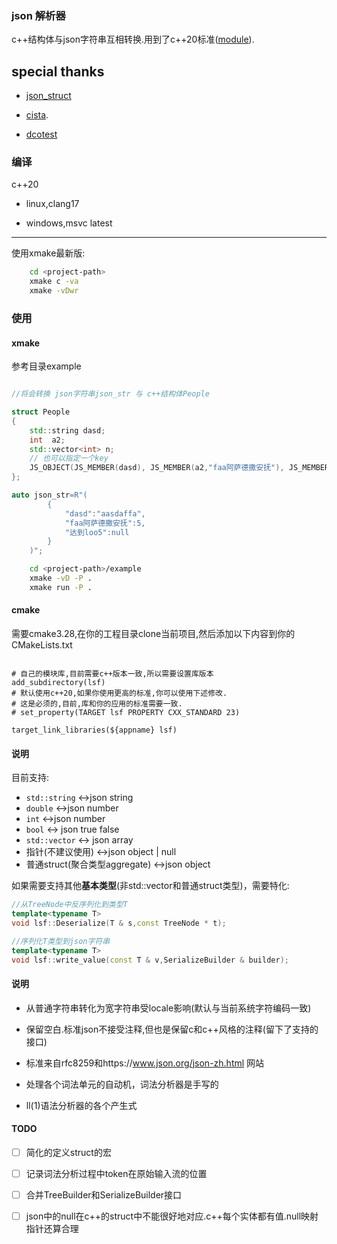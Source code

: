 ### json 解析器

c++结构体与json字符串互相转换.用到了c++20标准([module](https://en.cppreference.com/w/cpp/language/modules)).

## special thanks

- [json_struct](https://github.com/jorgen/json_struct)

- [cista](https://github.com/felixguendling/cista).

- [dcotest](https://github.com/onqtam/doctest)

### 编译

c++20

- linux,clang17

- windows,msvc latest

---

使用xmake最新版:

```bash
    cd <project-path>
    xmake c -va 
    xmake -vDwr
```
### 使用
#### xmake

参考目录example

```cpp

//将会转换 json字符串json_str 与 c++结构体People

struct People
{
    std::string dasd;
    int  a2;
    std::vector<int> n;
    // 也可以指定一个key
    JS_OBJECT(JS_MEMBER(dasd), JS_MEMBER(a2,"faa阿萨德撒安抚"), JS_MEMBER(n, "达到loo5"));
};

auto json_str=R"(
        {
            "dasd":"aasdaffa",
            "faa阿萨德撒安抚":5,
            "达到loo5":null
        }
    )";

```

```bash
    cd <project-path>/example
    xmake -vD -P .
    xmake run -P .
```

#### cmake

需要cmake3.28,在你的工程目录clone当前项目,然后添加以下内容到你的CMakeLists.txt

```text

# 自己的模块库,目前需要c++版本一致,所以需要设置库版本
add_subdirectory(lsf)
# 默认使用c++20,如果你使用更高的标准,你可以使用下述修改.
# 这是必须的,目前,库和你的应用的标准需要一致.
# set_property(TARGET lsf PROPERTY CXX_STANDARD 23)

target_link_libraries(${appname} lsf)

```
#### 说明 ####

目前支持:

* `std::string`   <->json string
* `double`  <->json number
* `int`  <->json number
* `bool`   <-> json true false
* `std::vector`  <-> json array
* 指针(不建议使用) <->json object | null
* 普通struct(聚合类型aggregate)  <->json object

如果需要支持其他**基本类型**(非std::vector和普通struct类型)，需要特化:

```cpp
//从TreeNode中反序列化到类型T
template<typename T>
void lsf::Deserialize(T & s,const TreeNode * t);

//序列化T类型到json字符串
template<typename T>
void lsf::write_value(const T & v,SerializeBuilder & builder);
```

#### 说明 ####

- 从普通字符串转化为宽字符串受locale影响(默认与当前系统字符编码一致)

- 保留空白.标准json不接受注释,但也是保留c和c++风格的注释(留下了支持的接口)

- 标准来自rfc8259和https://www.json.org/json-zh.html 网站

- 处理各个词法单元的自动机，词法分析器是手写的

- ll(1)语法分析器的各个产生式

#### TODO

- [ ] 简化的定义struct的宏

- [ ] 记录词法分析过程中token在原始输入流的位置

- [ ] 合并TreeBuilder和SerializeBuilder接口

- [ ] json中的null在c++的struct中不能很好地对应.c++每个实体都有值.null映射指针还算合理